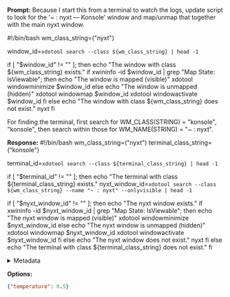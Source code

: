 **Prompt:**
Because I start this from a terminal to watch the logs, update script to look for the '~ : nyxt — Konsole' window and map/unmap that together with the main nyxt window.

#!/bin/bash
wm_class_string=("nyxt")

window_id=`xdotool search --class ${wm_class_string} | head -1`

if [ "$window_id" != "" ]; then
  echo "The window with class ${wm_class_string} exists."
  if xwininfo -id $window_id | grep "Map State: IsViewable"; then
    echo "The window is mapped (visible)"
    xdotool windowminimize $window_id
  else
    echo "The window is unmapped (hidden)"
    xdotool windowmap $window_id
    xdotool windowactivate $window_id
  fi
else
  echo "The window with class ${wm_class_string} does not exist."
  nyxt
fi 

 For finding the terminal, first search for WM_CLASS(STRING) = "konsole", "konsole", then search within those for WM_NAME(STRING) = "~ : nyxt". 

**Response:**
#!/bin/bash
wm_class_string=("nyxt")
terminal_class_string=("konsole")

terminal_id=`xdotool search --class ${terminal_class_string} | head -1`

if [ "$terminal_id" != "" ]; then
  echo "The terminal with class ${terminal_class_string} exists."
  nyxt_window_id=`xdotool search --class ${wm_class_string} --name "~ : nyxt" --onlyvisible | head -1`

  if [ "$nyxt_window_id" != "" ]; then
    echo "The nyxt window exists."
    if xwininfo -id $nyxt_window_id | grep "Map State: IsViewable"; then
      echo "The nyxt window is mapped (visible)"
      xdotool windowminimize $nyxt_window_id
    else
      echo "The nyxt window is unmapped (hidden)"
      xdotool windowmap $nyxt_window_id
      xdotool windowactivate $nyxt_window_id
    fi
  else
    echo "The nyxt window does not exist."
    nyxt
  fi
else
  echo "The terminal with class ${terminal_class_string} does not exist."
fi

<details><summary>Metadata</summary>

- Duration: 20155 ms
- Datetime: 2023-10-26T09:03:23.605285
- Model: gpt-3.5-turbo-0613

</details>

**Options:**
```json
{"temperature": 0.5}
```

